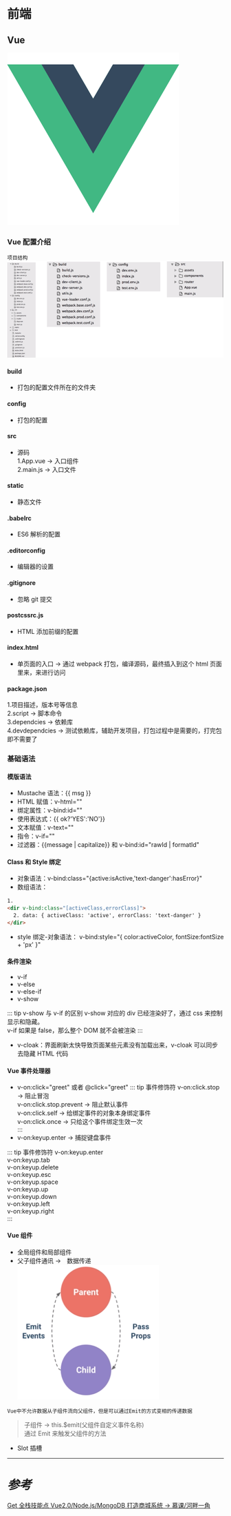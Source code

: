 # 前端

## Vue

![Vuelogo](../.vuepress/public/vuelogo.png)

### Vue 配置介绍

`项目结构`
![Vue配置图](../.vuepress/public/vuepeizhitu.jpg)

#### build

- 打包的配置文件所在的文件夹

#### config

- 打包的配置

#### src

- 源码<br>
  1.App.vue -> 入口组件<br>
  2.main.js -> 入口文件<br>

#### static

- 静态文件

#### .babelrc

- ES6 解析的配置

#### .editorconfig

- 编辑器的设置

#### .gitignore

- 忽略 git 提交

#### postcssrc.js

- HTML 添加前缀的配置

#### index.html

- 单页面的入口 -> 通过 webpack 打包，编译源码，最终插入到这个 html 页面里来，来进行访问

#### package.json<br>

1.项目描述，版本号等信息<br>
2.script -> 脚本命令<br>
3.dependcies -> 依赖库<br>
4.devdependcies -> 测试依赖库，辅助开发项目，打包过程中是需要的，打完包即不需要了<br>

### 基础语法

#### 模版语法

- Mustache 语法：{{ msg }}
- HTML 赋值：v-html=""
- 绑定属性：v-bind:id=""
- 使用表达式：{{ ok?'YES':'NO'}}
- 文本赋值：v-text=""
- 指令：v-if=""
- 过滤器：{{message | capitalize}} 和 v-bind:id="rawId | formatId"

#### Class 和 Style 绑定

- 对象语法：v-bind:class="{active:isActive,'text-danger':hasError}"
- 数组语法：

```html
1.
<dir v-bind:class="[activeClass,errorClass]">
  2. data: { activeClass: 'active', errorClass: 'text-danger' }
</dir>
```

- style 绑定-对象语法： v-bind:style="{ color:activeColor, fontSize:fontSize + 'px' }"

#### 条件渲染

- v-if
- v-else
- v-else-if
- v-show

::: tip v-show 与 v-if 的区别
v-show 对应的 div 已经渲染好了，通过 css 来控制显示和隐藏。<br>
v-if 如果是 false，那么整个 DOM 就不会被渲染
:::

- v-cloak：界面刷新太快导致页面某些元素没有加载出来，v-cloak 可以同步去隐藏 HTML 代码

#### Vue 事件处理器

- v-on:click="greet" 或者 @click="greet"
  ::: tip 事件修饰符
  v-on:click.stop -> 阻止冒泡<br>
  v-on:click.stop.prevent -> 阻止默认事件<br>
  v-on:click.self -> 给绑定事件的对象本身绑定事件<br>
  v-on:click.once -> 只给这个事件绑定生效一次<br>
  :::
- v-on:keyup.enter -> 捕捉键盘事件

::: tip 事件修饰符
v-on:keyup.enter<br>
v-on:keyup.tab<br>
v-on:keyup.delete<br>
v-on:keyup.esc<br>
v-on:keyup.space<br>
v-on:keyup.up<br>
v-on:keyup.down<br>
v-on:keyup.left<br>
v-on:keyup.right<br>
:::

#### Vue 组件

- 全局组件和局部组件
- 父子组件通讯 ->　数据传递
  ![Vue父子组件通讯](../.vuepress/public/vuefuzizujiantongxin.jpg)

`Vue中不允许数据从子组件流向父组件，但是可以通过Emit的方式变相的传递数据`

> 子组件 -> this.\$emit(父组件自定义事件名称) <br>
> 通过 Emit 来触发父组件的方法

- Slot 插槽

---

# _参考_

[Get 全栈技能点 Vue2.0/Node.js/MongoDB 打造商城系统 -> 慕课/河畔一角](https://coding.imooc.com/learn/list/113.html)




<comment-comment/>